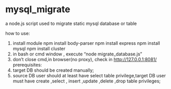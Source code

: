 # mysql_migrate
a node.js script used to migrate static mysql database or table

how to use:
1. install module
npm install body-parser
npm install express
npm install mysql
npm install cluster
2. in bash or cmd window , execute “node migrate_database.js”
3. don’t close cmd,in browser(no proxy), check in http://127.0.0.1:8081/ 
prerequisites:
1. target DB should be created manually;
2. source DB user should at least have select table privilege,target DB user must have create ,select , insert ,update ,delete ,drop table privileges;

